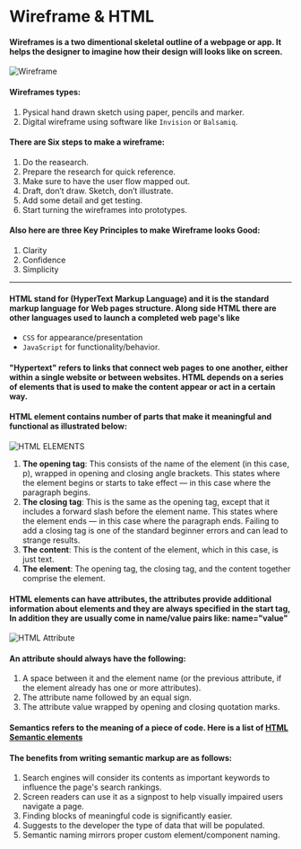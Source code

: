 # Wireframe & HTML

#### Wireframes is a two dimentional skeletal outline of a webpage or app. It helps the designer to imagine how their design will looks like on screen.

![Wireframe](https://www.topnotchinv.com/wp-content/uploads/2019/07/web-wireframe-design-1024x647.jpg)

#### Wireframes types: 
1. Pysical hand drawn sketch using paper, pencils and marker. 
2. Digital wireframe using software like `Invision` or `Balsamiq`.

#### There are Six steps to make a wireframe: 
1. Do the reasearch.
2. Prepare the research for quick reference.
3. Make sure to have the user flow mapped out.
4. Draft, don’t draw. Sketch, don’t illustrate.
5. Add some detail and get testing.
6. Start turning the wireframes into prototypes.

#### Also here are three Key Principles to make Wireframe looks Good:
1. Clarity
2. Confidence
3. Simplicity

----------------------------------------
#### HTML stand for (HyperText Markup Language) and it is the standard markup language for Web pages structure. Along side HTML there are other languages used to launch a completed web page's like
* `CSS` for appearance/presentation 
* `JavaScript` for functionality/behavior.

#### "Hypertext" refers to links that connect web pages to one another, either within a single website or between websites. HTML depends on a series of elements that is used to make the content appear or act in a certain way.

#### HTML element contains number of parts that make it meaningful and functional as illustrated below:

![HTML ELEMENTS](https://cdo-curriculum.s3.amazonaws.com/media/uploads/html_element.png)

1. **The opening tag**: This consists of the name of the element (in this case, p), wrapped in opening and closing angle brackets. This states where the element begins or starts to take effect — in this case where the paragraph begins.
2. **The closing tag**: This is the same as the opening tag, except that it includes a forward slash before the element name. This states where the element ends — in this case where the paragraph ends. Failing to add a closing tag is one of the standard beginner errors and can lead to strange results.
3. **The content**: This is the content of the element, which in this case, is just text.
4. **The element**: The opening tag, the closing tag, and the content together comprise the element.

#### HTML elements can have attributes, the attributes provide additional information about elements and they are always specified in the start tag, In addition they are usually come in name/value pairs like: name="value"

![HTML Attribute](https://4.bp.blogspot.com/-B5vUzJXNAoE/Vuay2ygsN2I/AAAAAAAAG5o/-qOAVBa3LRkJ0fPWywYzkAcmezRAY2Rxg/s1600/html-syntax.png)

#### An attribute should always have the following:

1. A space between it and the element name (or the previous attribute, if the element already has one or more attributes).
2. The attribute name followed by an equal sign.
3. The attribute value wrapped by opening and closing quotation marks.

#### Semantics refers to the meaning of a piece of code. Here is a list of [HTML Semantic elements](https://developer.mozilla.org/en-US/docs/Web/HTML/Element)

#### The benefits from writing semantic markup are as follows:

1. Search engines will consider its contents as important keywords to influence the page's search rankings.
2. Screen readers can use it as a signpost to help visually impaired users navigate a page.
3. Finding blocks of meaningful code is significantly easier.
4. Suggests to the developer the type of data that will be populated.
5. Semantic naming mirrors proper custom element/component naming.